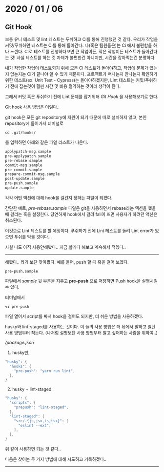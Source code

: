# 2020 / 01 / 06

## Git Hook

보통 유니 테스트 및 lint 테스트는 푸쉬하고 Ci를 통해 진행했던 것 같다.
우리가 작업을 커밋/푸쉬하면 테스트는 Ci를 통해 돌아간다.
나(혹은 팀원들은)는 Ci 에서 불편함을 하나 느낀다. 
Ci로 테스트를 진행하다보면 큰 작업이든, 작은 작업이든 테스트가 돌아간다는 것!
사실 테스트를 하는 것 자체가 불편한건 아니지만, 시간을 잡아먹는건 분명하다.

내가 작업한 작업이 테스트되기 위해 모든 Ci 테스트가 돌아야하고, 작업에 문제가 있는지 없는지는 Ci가 끝나야 알 수 있기 때문이다.
프로젝트가 뻑나는지 안나는지 확인하기 위한 테스트(ex. Unit Test - Cypress)는 돌아야하겠지만,
Lint 테스트는 커밋/푸쉬하기 전에 잡는것이 훨씬 시간 및 비용 절약하는 것이라 생각이 된다.

그래서 커밋 혹은 푸쉬하기 전에 Lint 문제를 잡기위해 *Git Hook* 을 사용해보기로 한다.

Git hook 사용 방법은 이렇다..

git hook은 모든 git repository에 지원이 되기 때문에 따로 설치하지 않고, 본인 repository에 들어가서 터미널로
```
cd .git/hooks/
```
를 입력하면 아래와 같은 파일 리스트가 나온다.

```cpp
applypatch-msg.sample
pre-applypatch.sample
pre-rebase.sample
commit-msg.sample
pre-commit.sample
prepare-commit-msg.sample
post-update.sample
pre-push.sample
update.sample
```
각각 어떤 액션에 대해 hook을 걸건지 정하는 파일이 되겠다.

간단한 예로, 
*pre-rebase.sample* 파일은 git을 사용하면서 rebase라는 액션을 했을때 걸리는 훅을 설정한다.
당연하게 hook에서 걸려 fali이 뜨면 사용자가 하려던 액션은 취소된다.

이것으로 Lint 테스트를 할 예정이다.
푸쉬하기 전에 Lint 테스트를 돌려 Lint error가 있으면 푸쉬를 막을 것이다...

사실 나도 아직 사용안해봤다.. 지금 할거다
해보고 계속해서 적겠다..

---------------------------------------------------------------------

해봤다.. 라기 보단 찾아봤다. 
예를 들어, push 할 때 훅을 걸어 보겠다.
```
pre-push.sample
```
파일에서 *sample* 뒷 부분을 지우고 **pre-push** 으로 저장하면 Push hook을 실행시킬 수 있다.

터미널에서
```
vi pre-push
```
파일 열어서 script를 짜서 hook을 걸어도 되지만, 더 쉬운 방법을 사용하겠다.

husky와 lint-staged를 사용하는 것이다.
이 둘의 사용 방법은 더 뒤에서 말하고 일단 사용 방법부터 적는다. (나처럼 설명보단 사용 방법부터 알고 싶어하는 사람을 위하여..)

*/package.json*

1. husky만,
```cpp
"husky": {
  "hooks": {
    "pre-push": "yarn run lint",
  },
}
```

2. husky + lint-staged
```cpp
"husky": {
  "scripts": {
    "prepush": "lint-staged",
  },
  "lint-staged": {
    "src/.{js,jsx,ts,tsx}": [
      "eslint --ext",
    ],
  },
}
```
위 같이 사용하면 되는 것 같다..

다음은 찾아본 두 가지 방법에 대해 시도하고 기록하겠다..

---------------------------------------------------------------------